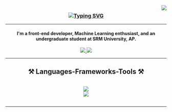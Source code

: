 <img align="right" src="https://visitor-badge.laobi.icu/badge?page_id=DileepGhanta.DileepGhanta"/>
<h3 align = "center"><a href="https://git.io/typing-svg"><img src="https://readme-typing-svg.herokuapp.com?font=Fira+Code&weight=700&size=28&duration=4002&pause=502&color=00AE0AF1&center=true&random=false&width=435&lines=Hello+%22Contributors%22%F0%9F%91%8B;I'm+Dileep+Ghanta!" alt="Typing SVG" /></a> </h3>
<hr>

<h4 align="center">I'm a front-end developer, Machine Learning enthusiast, and an undergraduate student at SRM University, AP.</h4>
<div align="center"> 
  <a href="mailto:saisridileepghanta@gmail.com">
    <img src="https://img.shields.io/badge/Gmail-333333?style=for-the-badge&logo=gmail&logoColor=red" />
  </a>
  <a href="https://www.linkedin.com/in/dileep-ghanta/" target="_blank">
    <img src="https://img.shields.io/badge/LinkedIn-0077B5?style=for-the-badge&logo=linkedin&logoColor=white" target="_blank" />
  </a>
</div>
 <hr/>
 
<h2 align="center">⚒️ Languages-Frameworks-Tools ⚒️</h2>
<br/>
<div align="center">
    <img  src="https://skillicons.dev/icons?i=react,html,css,javascript,vscode,github,git,vite" /> <br>
    <img src="https://skillicons.dev/icons?i=bootstrap,nodejs,c,cpp,python,mysql" /><br>
</div>
<br/>
<hr/>
